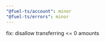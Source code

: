 ```yaml
---
"@fuel-ts/account": minor
"@fuel-ts/errors": minor
---
```


fix: disallow transferring <= 0 amounts
